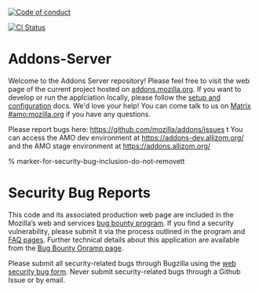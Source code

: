 [![Code of conduct](https://img.shields.io/badge/%E2%9D%A4-code%20of%20conduct-blue.svg)](https://github.com/mozilla/addons-server/blob/master/.github/CODE_OF_CONDUCT.md)

[![CI Status](https://github.com/mozilla/addons-server/actions/workflows/ci.yml/badge.svg)](https://github.com/mozilla/addons-server/actions/workflows/ci.yml)

# Addons-Server

Welcome to the Addons Server repository!  Please feel free to visit the web page of the current project hosted on [addons.mozilla.org]. If you want to develop or run the applciation locally, please follow the [setup and configuration][setup_link] docs.  We'd love your help!  You can come talk to us on [Matrix #amo:mozilla.org] if you have any questions.

Please report bugs here: <https://github.com/mozilla/addons/issues>
t
You can access the AMO dev environment at <https://addons-dev.allizom.org/> and the AMO stage environment at <https://addons.allizom.org/>

% marker-for-security-bug-inclusion-do-not-removett

# Security Bug Reports

This code and its associated production web page are included in the Mozilla’s web and services [bug bounty program]. If you find a security vulnerability, please submit it via the process outlined in the program and [FAQ pages]. Further technical details about this application are available from the [Bug Bounty Onramp page].

Please submit all security-related bugs through Bugzilla using the [web security bug form]. Never submit security-related bugs through a Github Issue or by email.

[addons.mozilla.org]: https://addons.mozilla.org
[bug bounty onramp page]: https://wiki.mozilla.org/Security/BugBountyOnramp/
[bug bounty program]: https://www.mozilla.org/en-US/security/web-bug-bounty/
[faq pages]: https://www.mozilla.org/en-US/security/bug-bounty/faq-webapp/
[setup_link]: https://mozilla.github.io/addons-server/topics/development/setup_and_configuration.html
[matrix #amo:mozilla.org]: https://chat.mozilla.org/#/room/#amo:mozilla.org
[web security bug form]: https://bugzilla.mozilla.org/form.web.bounty

